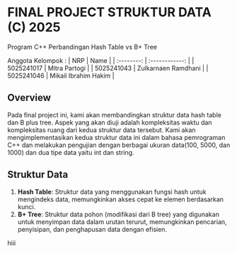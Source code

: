 # FINAL PROJECT STRUKTUR DATA (C) 2025
Program C++ Perbandingan Hash Table vs B+ Tree

Anggota Kelompok :
|    NRP     |      Name      |
| :--------: | :------------: |
| 5025241017 | Mitra Partogi |
| 5025241043 | Zulkarnaen Ramdhani |
| 5025241046 | Mikail Ibrahim Hakim |


## Overview
Pada final project ini, kami akan membandingkan struktur data hash table dan B plus tree. Aspek yang akan diuji adalah kompleksitas waktu dan kompleksitas ruang dari kedua struktur data tersebut. Kami akan mengimplementasikan kedua struktur data ini dalam bahasa pemrograman C++ dan melakukan pengujian dengan berbagai ukuran data(100, 5000, dan 1000) dan dua tipe data yaitu int dan string.

## Struktur Data
1. **Hash Table**: Struktur data yang menggunakan fungsi hash untuk mengindeks data, memungkinkan akses cepat ke elemen berdasarkan kunci.
2. **B+ Tree**: Struktur data pohon (modifikasi dari B tree) yang digunakan untuk menyimpan data dalam urutan terurut, memungkinkan pencarian, penyisipan, dan penghapusan data dengan efisien.



hiii
